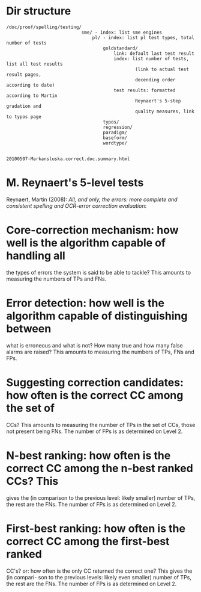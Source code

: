 # Dir structure


```
/doc/proof/spelling/testing/
                            sme/ - index: list sme engines
                                pl/ - index: list pl test types, total number of tests
                                    goldstandard/
                                        link: default last test result
                                        index: list number of tests, list all test results
                                                (link to actual test result pages,
                                                decending order according to date)
                                        test results: formatted according to Martin
                                                Reynaert's 5-step gradation and
                                                quality measures, link to typos page
                                    typos/
                                    regression/
                                    paradigm/
                                    baseform/
                                    wordtype/

                                    
20100507-Markansluska.correct.doc.summary.html
```


# M. Reynaert's 5-level tests


Reynaert, Martin (2008): *All, and only, the errors: more complete and consistent spelling and OCR-error correction evaluation*:


# Core-correction mechanism: how well is the algorithm capable of handling all
  the types of errors the system is said to be able to tackle? This amounts to
  measuring the numbers of TPs and FNs.
# Error detection: how well is the algorithm capable of distinguishing between
  what is erroneous and what is not? How many true and how many false alarms are
  raised? This amounts to measuring the numbers of TPs, FNs and FPs.
# Suggesting correction candidates: how often is the correct CC among the set of
  CCs? This amounts to measuring the number of TPs in the set of CCs, those not
  present being FNs. The number of FPs is as determined on Level 2.
# N-best ranking: how often is the correct CC among the n-best ranked CCs? This
  gives the (in comparison to the previous level: likely smaller) number of TPs,
  the rest are the FNs. The number of FPs is as determined on Level 2.
# First-best ranking: how often is the correct CC among the first-best ranked
  CC's? or: how often is the only CC returned the correct one? This gives the
  (in compari- son to the previous levels:  likely even smaller) number of TPs,
  the rest are the FNs. The number of FPs is as determined on Level 2.

